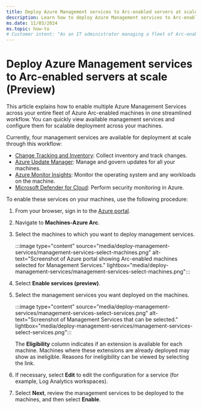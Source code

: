 ```yaml
---
title: Deploy Azure Management services to Arc-enabled servers at scale
description: Learn how to deploy Azure Management services to Arc-enabled servers at scale.
ms.date: 11/03/2024
ms.topic: how-to
# Customer intent: "As an IT administrator managing a fleet of Arc-enabled servers, I want to deploy Azure Management services at scale, so that I can efficiently monitor, manage updates, and ensure security across all machines."
---
```


# Deploy Azure Management services to Arc-enabled servers at scale (Preview)

This article explains how to enable multiple Azure Management Services across your entire fleet of Azure Arc-enabled machines in one streamlined workflow. You can quickly view available management services and configure them for scalable deployment across your machines. 

Currently, four management services are available for deployment at scale through this workflow:

- [Change Tracking and Inventory](/azure/automation/change-tracking/overview): Collect inventory and track changes.
- [Azure Update Manager](/azure/update-manager/overview): Manage and govern updates for all your machines.
- [Azure Monitor Insights](/azure/azure-monitor/insights/insights-overview): Monitor the operating system and any workloads on the machine.
- [Microsoft Defender for Cloud](/azure/defender-for-cloud/defender-for-cloud-introduction): Perform security monitoring in Azure.

To enable these services on your machines, use the following procedure:

1. From your browser, sign in to the [Azure portal](https://portal.azure.com/).

1. Navigate to **Machines-Azure Arc**.

1. Select the machines to which you want to deploy management services.

    :::image type="content" source="media/deploy-management-services/management-services-select-machines.png" alt-text="Screenshot of Azure portal showing Arc-enabled machines selected for Management Services." lightbox="media/deploy-management-services/management-services-select-machines.png":::
   
1. Select **Enable services (preview)**.

1. Select the management services you want deployed on the machines.

    :::image type="content" source="media/deploy-management-services/management-services-select-services.png" alt-text="Screenshot of Management Services that can be selected." lightbox="media/deploy-management-services/management-services-select-services.png":::

    The **Eligibility** column indicates if an extension is available for each machine. Machines where these extensions are already deployed may show as ineligible. Reasons for ineligibility can be viewed by selecting the link.

1. If necessary, select **Edit** to edit the configuration for a service (for example, Log Analytics workspaces).

1. Select **Next**, review the management services to be deployed to the machines, and then select **Enable**.



